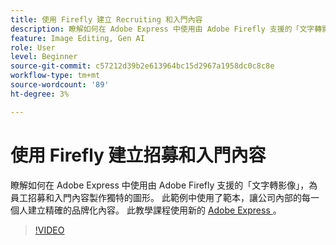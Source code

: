 ```yaml
---
title: 使用 Firefly 建立 Recruiting 和入門內容
description: 瞭解如何在 Adobe Express 中使用由 Adobe Firefly 支援的「文字轉影像」，為員工招募和入門內容製作獨特的圖形
feature: Image Editing, Gen AI
role: User
level: Beginner
source-git-commit: c57212d39b2e613964bc15d2967a1958dc0c8c8e
workflow-type: tm+mt
source-wordcount: '89'
ht-degree: 3%

---
```


# 使用 Firefly 建立招募和入門內容

瞭解如何在 Adobe Express 中使用由 Adobe Firefly 支援的「文字轉影像」，為員工招募和入門內容製作獨特的圖形。 此範例中使用了範本，讓公司內部的每一個人建立精確的品牌化內容。 此教學課程使用新的 [ Adobe Express ](https://www.adobe.com/express/) 。

>[!VIDEO](https://video.tv.adobe.com/v/3422411?quality=12&learn=on&hidetitle=true)